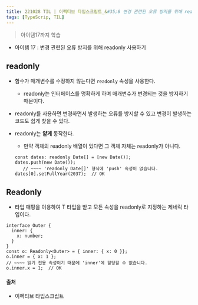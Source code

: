 ```yaml
---
title: 221028 TIL | 이펙티브 타입스크립트_&#35;8 변경 관련된 오류 방지를 위해 readonly 사용하기
tags: [TypeScrip, TIL]
---
```


> 아이템17까지 학습
- 아이템 17 : 변경 관련된 오류 방지를 위해 readonly 사용하기

## readonly

- 함수가 매개변수를 수정하지 않는다면 `readonly` 속성을 사용한다.
    - readonly는 인터페이스를 명확하게 하며 매개변수가 변경되는 것을 방지하기 때문이다.
- readonly를 사용하면 변경하면서 발생하는 오류를 방지할 수 있고 변경이 발생하는 코드도 쉽게 찾을 수 있다.
- readonly는 **얕게** 동작한다.
    - 만약 객체의 readonly 배열이 있다면 그 객체 자체는 readonly가 아니다.
    
    ```tsx
    const dates: readonly Date[] = [new Date()];
    dates.push(new Date());
       // ~~~~ 'readonly Date[]' 형식에 'push' 속성이 없습니다.
    dates[0].setFullYear(2037);  // OK
    ```
    

## Readonly

- 타입 매핑을 이용하여 T 타입을 받고 모든 속성을 readonly로 지정하는 제네릭 타입이다.

```tsx
interface Outer {
  inner: {
    x: number;
  }
}
const o: Readonly<Outer> = { inner: { x: 0 }};
o.inner = { x: 1 };
// ~~~~ 읽기 전용 속성이기 때문에 'inner'에 할당할 수 없습니다.
o.inner.x = 1;  // OK
```



#### 출처
- 이펙티브 타입스크립트